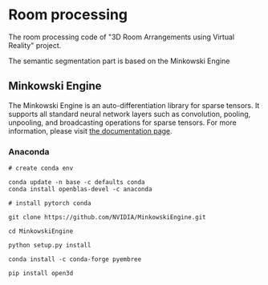 # Room processing

The room processing code of "3D Room Arrangements using Virtual Reality" project.

The semantic segmentation part is based on the Minkowski Engine

## Minkowski Engine

The Minkowski Engine is an auto-differentiation library for sparse tensors. It supports all standard neural network layers such as convolution, pooling, unpooling, and broadcasting operations for sparse tensors. For more information, please visit [the documentation page](http://nvidia.github.io/MinkowskiEngine/overview.html).

### Anaconda

```
# create conda env

conda update -n base -c defaults conda
conda install openblas-devel -c anaconda

# install pytorch conda

git clone https://github.com/NVIDIA/MinkowskiEngine.git

cd MinkowskiEngine

python setup.py install

conda install -c conda-forge pyembree

pip install open3d
```

